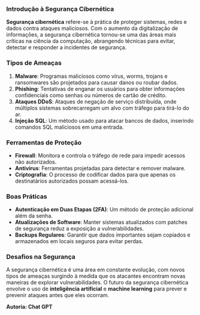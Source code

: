 ### Introdução à Segurança Cibernética

**Segurança cibernética** refere-se à prática de proteger sistemas, redes e dados contra ataques maliciosos. Com o aumento da digitalização de informações, a segurança cibernética tornou-se uma das áreas mais críticas na ciência da computação, abrangendo técnicas para evitar, detectar e responder a incidentes de segurança.

### Tipos de Ameaças

1. **Malware**: Programas maliciosos como vírus, worms, trojans e ransomwares são projetados para causar danos ou roubar dados.
2. **Phishing**: Tentativas de enganar os usuários para obter informações confidenciais como senhas ou números de cartão de crédito.
3. **Ataques DDoS**: Ataques de negação de serviço distribuída, onde múltiplos sistemas sobrecarregam um alvo com tráfego para tirá-lo do ar.
4. **Injeção SQL**: Um método usado para atacar bancos de dados, inserindo comandos SQL maliciosos em uma entrada.

### Ferramentas de Proteção

- **Firewall**: Monitora e controla o tráfego de rede para impedir acessos não autorizados.
- **Antivírus**: Ferramentas projetadas para detectar e remover malware.
- **Criptografia**: O processo de codificar dados para que apenas os destinatários autorizados possam acessá-los.

### Boas Práticas

- **Autenticação em Duas Etapas (2FA)**: Um método de proteção adicional além da senha.
- **Atualizações de Software**: Manter sistemas atualizados com patches de segurança reduz a exposição a vulnerabilidades.
- **Backups Regulares**: Garantir que dados importantes sejam copiados e armazenados em locais seguros para evitar perdas.

### Desafios na Segurança

A segurança cibernética é uma área em constante evolução, com novos tipos de ameaças surgindo à medida que os atacantes encontram novas maneiras de explorar vulnerabilidades. O futuro da segurança cibernética envolve o uso de **inteligência artificial** e **machine learning** para prever e prevenir ataques antes que eles ocorram.

**Autoria: Chat GPT**
